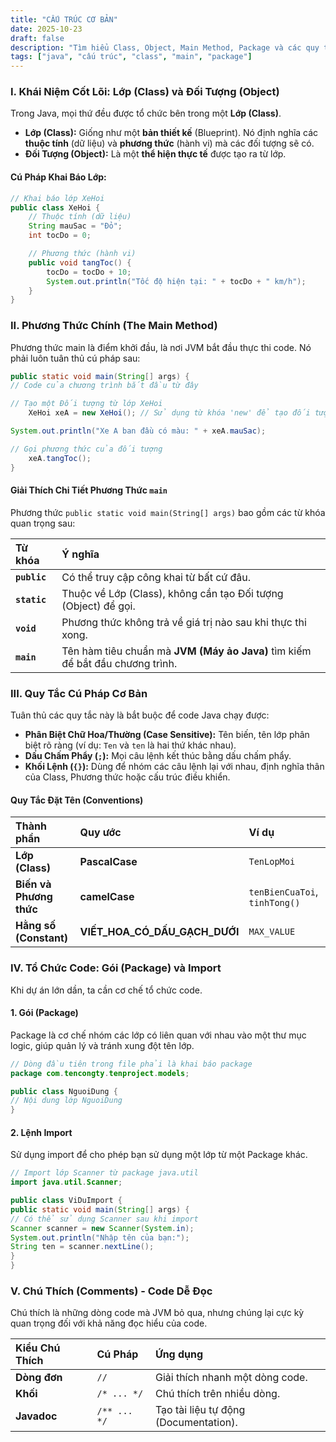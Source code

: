 ```yaml
---
title: "CẤU TRÚC CƠ BẢN"
date: 2025-10-23
draft: false
description: "Tìm hiểu Class, Object, Main Method, Package và các quy tắc cú pháp cơ bản của Java."
tags: ["java", "cấu trúc", "class", "main", "package"]
---
```


### I. Khái Niệm Cốt Lõi: Lớp (Class) và Đối Tượng (Object)

Trong Java, mọi thứ đều được tổ chức bên trong một **Lớp (Class)**.

- **Lớp (Class):** Giống như một **bản thiết kế** (Blueprint). Nó định nghĩa các **thuộc tính** (dữ liệu) và **phương thức** (hành vi) mà các đối tượng sẽ có.
- **Đối Tượng (Object):** Là một **thể hiện thực tế** được tạo ra từ lớp.

#### Cú Pháp Khai Báo Lớp:

```java
// Khai báo lớp XeHoi
public class XeHoi {
    // Thuộc tính (dữ liệu)
    String mauSac = "Đỏ";
    int tocDo = 0;

    // Phương thức (hành vi)
    public void tangToc() {
        tocDo = tocDo + 10;
        System.out.println("Tốc độ hiện tại: " + tocDo + " km/h");
    }
}
```

### II. Phương Thức Chính (The Main Method)

Phương thức main là điểm khởi đầu, là nơi JVM bắt đầu thực thi code. Nó phải luôn tuân thủ cú pháp sau:

```java
public static void main(String[] args) {
// Code của chương trình bắt đầu từ đây

// Tạo một Đối tượng từ lớp XeHoi
    XeHoi xeA = new XeHoi(); // Sử dụng từ khóa 'new' để tạo đối tượng

System.out.println("Xe A ban đầu có màu: " + xeA.mauSac);

// Gọi phương thức của đối tượng
    xeA.tangToc();
}
```

#### Giải Thích Chi Tiết Phương Thức `main`

Phương thức `public static void main(String[] args)` bao gồm các từ khóa quan trọng sau:

| Từ khóa      | Ý nghĩa                                                                       |
| :----------- | :---------------------------------------------------------------------------- |
| **`public`** | Có thể truy cập công khai từ bất cứ đâu.                                      |
| **`static`** | Thuộc về Lớp (Class), không cần tạo Đối tượng (Object) để gọi.                |
| **`void`**   | Phương thức không trả về giá trị nào sau khi thực thi xong.                   |
| **`main`**   | Tên hàm tiêu chuẩn mà **JVM (Máy ảo Java)** tìm kiếm để bắt đầu chương trình. |

### III. Quy Tắc Cú Pháp Cơ Bản

Tuân thủ các quy tắc này là bắt buộc để code Java chạy được:

- **Phân Biệt Chữ Hoa/Thường (Case Sensitive):** Tên biến, tên lớp phân biệt rõ ràng (ví dụ: `Ten` và `ten` là hai thứ khác nhau).
- **Dấu Chấm Phẩy (`;`):** Mọi câu lệnh kết thúc bằng dấu chấm phẩy.
- **Khối Lệnh (`{}`):** Dùng để nhóm các câu lệnh lại với nhau, định nghĩa thân của Class, Phương thức hoặc cấu trúc điều khiển.

#### Quy Tắc Đặt Tên (Conventions)

| Thành phần              | Quy ước                       | Ví dụ                         |
| :---------------------- | :---------------------------- | :---------------------------- |
| **Lớp (Class)**         | **PascalCase**                | `TenLopMoi`                   |
| **Biến và Phương thức** | **camelCase**                 | `tenBienCuaToi`, `tinhTong()` |
| **Hằng số (Constant)**  | **VIẾT_HOA_CÓ_DẤU_GẠCH_DƯỚI** | `MAX_VALUE`                   |

### IV. Tổ Chức Code: Gói (Package) và Import

Khi dự án lớn dần, ta cần cơ chế tổ chức code.

#### 1. Gói (Package)

Package là cơ chế nhóm các lớp có liên quan với nhau vào một thư mục logic, giúp quản lý và tránh xung đột tên lớp.

```java
// Dòng đầu tiên trong file phải là khai báo package
package com.tencongty.tenproject.models;

public class NguoiDung {
// Nội dung lớp NguoiDung
}
```

#### 2. Lệnh Import

Sử dụng import để cho phép bạn sử dụng một lớp từ một Package khác.

```java
// Import lớp Scanner từ package java.util
import java.util.Scanner;

public class ViDuImport {
public static void main(String[] args) {
// Có thể sử dụng Scanner sau khi import
Scanner scanner = new Scanner(System.in);
System.out.println("Nhập tên của bạn:");
String ten = scanner.nextLine();
}
}
```

### V. Chú Thích (Comments) - Code Dễ Đọc

Chú thích là những dòng code mà JVM bỏ qua, nhưng chúng lại cực kỳ quan trọng đối với khả năng đọc hiểu của code.

| Kiểu Chú Thích | Cú Pháp      | Ứng dụng                              |
| :------------- | :----------- | :------------------------------------ |
| **Dòng đơn**   | `//`         | Giải thích nhanh một dòng code.       |
| **Khối**       | `/* ... */`  | Chú thích trên nhiều dòng.            |
| **Javadoc**    | `/** ... */` | Tạo tài liệu tự động (Documentation). |
